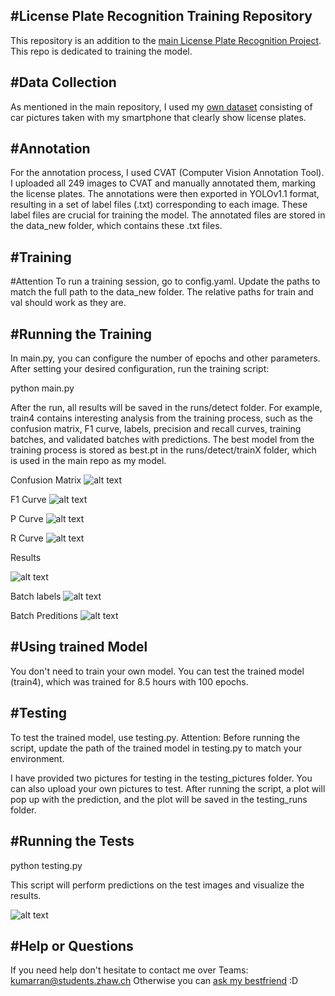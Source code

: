#License Plate Recognition Training Repository
------------------
This repository is an addition to the [main License Plate Recognition Project](https://github.com/rankum26/licenseplate-recognition-kumarran26). This repo is dedicated to training the model.

#Data Collection
------------------
As mentioned in the main repository, I used my [own dataset](https://github.com/rankum26/licenseplate-recognition-training-kumarran26/tree/main/data_new/images/train) consisting of car pictures taken with my smartphone that clearly show license plates. 

#Annotation
------------------
For the annotation process, I used CVAT (Computer Vision Annotation Tool). I uploaded all 249 images to CVAT and manually annotated them, marking the license plates. The annotations were then exported in YOLOv1.1 format, resulting in a set of label files (.txt) corresponding to each image. These label files are crucial for training the model. The annotated files are stored in the data_new folder, which contains these .txt files.

#Training
------------------
#Attention
To run a training session, go to config.yaml. Update the paths to match the full path to the data_new folder. The relative paths for train and val should work as they are.

#Running the Training
------------------
In main.py, you can configure the number of epochs and other parameters. After setting your desired configuration, run the training script:

python main.py

After the run, all results will be saved in the runs/detect folder. For example, train4 contains interesting analysis from the training process, such as the confusion matrix, F1 curve, labels, precision and recall curves, training batches, and validated batches with predictions. The best model from the training process is stored as best.pt in the runs/detect/trainX folder, which is used in the main repo as my model. 

Confusion Matrix
![alt text](https://github.com/rankum26/licenseplate-recognition-training-kumarran26/blob/main/runs/detect/train4/confusion_matrix.png)

F1 Curve
![alt text](https://github.com/rankum26/licenseplate-recognition-training-kumarran26/blob/main/runs/detect/train4/F1_curve.png)

P Curve
![alt text](https://github.com/rankum26/licenseplate-recognition-training-kumarran26/blob/main/runs/detect/train4/P_curve.png)

R Curve
![alt text](https://github.com/rankum26/licenseplate-recognition-training-kumarran26/blob/main/runs/detect/train4/R_curve.png)

Results

![alt text](https://github.com/rankum26/licenseplate-recognition-training-kumarran26/blob/main/runs/detect/train4/results.png)

Batch labels
![alt text](https://github.com/rankum26/licenseplate-recognition-training-kumarran26/blob/main/runs/detect/train4/val_batch0_labels.jpg)

Batch Preditions
![alt text](https://github.com/rankum26/licenseplate-recognition-training-kumarran26/blob/main/runs/detect/train4/val_batch2_pred.jpg)


#Using trained Model
------------------
You don't need to train your own model. You can test the trained model (train4), which was trained for 8.5 hours with 100 epochs.

#Testing
------------------
To test the trained model, use testing.py. Attention: Before running the script, update the path of the trained model in testing.py to match your environment.

I have provided two pictures for testing in the testing_pictures folder. You can also upload your own pictures to test. After running the script, a plot will pop up with the prediction, and the plot will be saved in the testing_runs folder.

#Running the Tests
------------------
python testing.py

This script will perform predictions on the test images and visualize the results.

![alt text](https://github.com/rankum26/licenseplate-recognition-training-kumarran26/blob/main/testing_runs/tested_IMG_0498.JPG) 

#Help or Questions
------------------
If you need help don't hesitate to contact me over Teams: kumarran@students.zhaw.ch 
Otherwise you can [ask my bestfriend](https://chatgpt.com/) :D 
